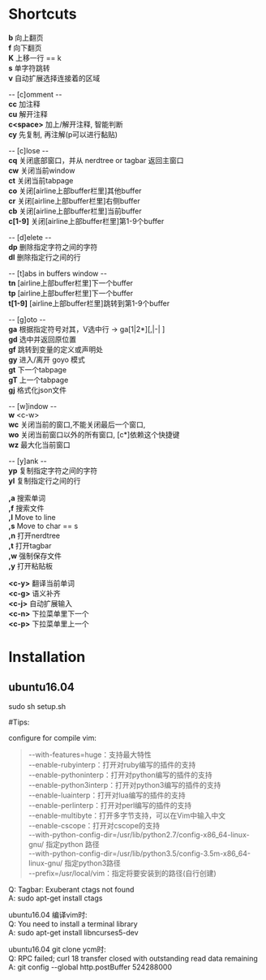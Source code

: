 
# Shortcuts  

**b** 向上翻页  
**f** 向下翻页  
**K** 上移一行 == k  
**s** 单字符跳转  
**v** 自动扩展选择连接着的区域  

-- [c]omment --  
**cc** 加注释  
**cu** 解开注释  
**c\<space\>** 加上/解开注释, 智能判断  
**cy** 先复制, 再注解(p可以进行黏贴)  

-- [c]lose --  
**cq** 关闭底部窗口，并从 nerdtree or tagbar 返回主窗口  
**cw** 关闭当前window  
**ct** 关闭当前tabpage  
**co** 关闭[airline上部buffer栏里]其他buffer  
**cr** 关闭[airline上部buffer栏里]右侧buffer  
**cb** 关闭[airline上部buffer栏里]当前buffer  
**c[1-9]** 关闭[airline上部buffer栏里]第1-9个buffer  

-- [d]elete --  
**dp** 删除指定字符之间的字符  
**dl** 删除指定行之间的行  

-- [t]abs in buffers window --  
**tn** [airline上部buffer栏里]下一个buffer  
**tp** [airline上部buffer栏里]下一个buffer  
**t[1-9]** [airline上部buffer栏里]跳转到第1-9个buffer  

-- [g]oto --  
**ga** 根据指定符号对其，V选中行 -> ga[1|2\*][,|-| ]  
**gd** 选中并返回原位置  
**gf** 跳转到变量的定义或声明处  
**gy** 进入/离开 goyo 模式  
**gt** 下一个tabpage  
**gT** 上一个tabpage  
**gj** 格式化json文件  

-- [w]indow --  
**w** \<c-w\>  
**wc** 关闭当前的窗口,不能关闭最后一个窗口,   
**wo** 关闭当前窗口以外的所有窗口, [c*]依赖这个快捷键  
**wz** 最大化当前窗口  

-- [y]ank --  
**yp** 复制指定字符之间的字符  
**yl** 复制指定行之间的行  

**,a** 搜索单词  
**,f** 搜索文件  
**,l** Move to line  
**,s** Move to char == s  
**,n** 打开nerdtree  
**,t** 打开tagbar  
**,w** 强制保存文件  
**,y** 打开粘贴板  

**\<c-y\>** 翻译当前单词  
**\<c-g\>** 语义补齐  
**\<c-j\>** 自动扩展输入  
**\<c-n\>** 下拉菜单里下一个  
**\<c-p\>** 下拉菜单里上一个  

# Installation   

## ubuntu16.04  
sudo sh setup.sh  

#Tips:  

configure for compile vim:  

> --with-features=huge：支持最大特性  
> --enable-rubyinterp：打开对ruby编写的插件的支持  
> --enable-pythoninterp：打开对python编写的插件的支持  
> --enable-python3interp：打开对python3编写的插件的支持  
> --enable-luainterp：打开对lua编写的插件的支持  
> --enable-perlinterp：打开对perl编写的插件的支持  
> --enable-multibyte：打开多字节支持，可以在Vim中输入中文  
> --enable-cscope：打开对cscope的支持  
> --with-python-config-dir=/usr/lib/python2.7/config-x86_64-linux-gnu/ 指定python 路径  
> --with-python-config-dir=/usr/lib/python3.5/config-3.5m-x86_64-linux-gnu/ 指定python3路径  
> --prefix=/usr/local/vim：指定将要安装到的路径(自行创建)  

Q: Tagbar: Exuberant ctags not found  
A: sudo apt-get install ctags  

ubuntu16.04 编译vim时:  
Q: You need to install a terminal library  
A: sudo apt-get install libncurses5-dev  

ubuntu16.04 git clone ycm时:  
Q: RPC failed; curl 18 transfer closed with outstanding read data remaining  
A: git config --global http.postBuffer 524288000  

